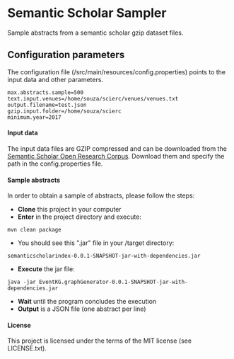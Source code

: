 # Semantic Scholar Sampler

Sample abstracts from a semantic scholar gzip dataset files.

## Configuration parameters ##

The configuration file (/src/main/resources/config.properties) points to the input data and other parameters. 


```
max.abstracts.sample=500
text.input.venues=/home/souza/scierc/venues/venues.txt
output.filename=test.json
gzip.input.folder=/home/souza/scierc
minimum.year=2017
```

#### Input data 
The input data files are GZIP compressed and can be downloaded from the [Semantic Scholar Open Research Corpus](https://api.semanticscholar.org/corpus/download/). Download them and specify the path in the config.properties file. 

#### Sample abstracts

In order to obtain a sample of abstracts, please follow the steps:

- **Clone** this project in your computer
- **Enter** in the project directory and execute:
```
mvn clean package
```
- You should see this ".jar" file in your /target directory: 

```
semanticscholarindex-0.0.1-SNAPSHOT-jar-with-dependencies.jar
```

- **Execute** the jar file:

```
java -jar EventKG.graphGenerator-0.0.1-SNAPSHOT-jar-with-dependencies.jar
```
- **Wait** until the program concludes the execution
- **Output** is a JSON file (one abstract per line)
 

#### License ####

This project is licensed under the terms of the MIT license (see LICENSE.txt).

